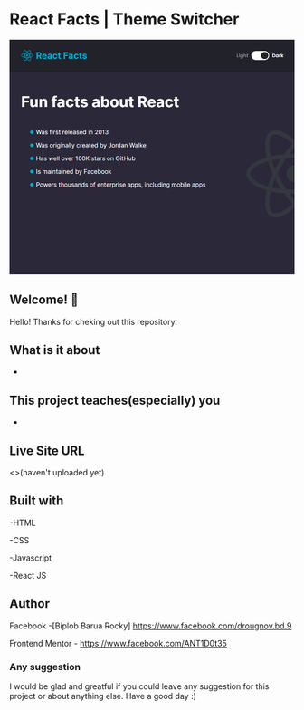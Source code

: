 # React Facts | Theme Switcher

![Design preview for react facts](./src/images/design.png)

## Welcome! 👋

Hello! Thanks for cheking out this repository.

## What is it about

-

## This project teaches(especially) you

-

## Live Site URL

<>(haven't uploaded yet)

## Built with

-HTML

-CSS

-Javascript

-React JS

## Author

Facebook -[Biplob Barua Rocky] <https://www.facebook.com/drougnov.bd.9>

Frontend Mentor - <https://www.facebook.com/ANT1D0t35>

### Any suggestion

I would be glad and greatful if you could leave any suggestion for this project or about anything else. Have a good day :)
